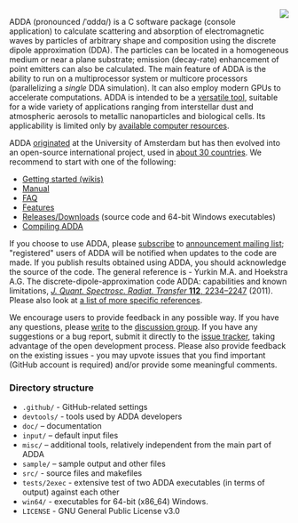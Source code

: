 <img src='https://raw.githubusercontent.com/wiki/adda-team/adda/img/adda.svg?sanitize=true' align='right'>

ADDA (pronounced /ˈɑddɑ/) is a C software package (console application) to calculate scattering and absorption of electromagnetic waves by particles of arbitrary shape and composition using the discrete dipole approximation (DDA). The particles can be located in a homogeneous medium or near a plane substrate; emission (decay-rate) enhancement of point emitters can also be calculated. The main feature of ADDA is the ability to run on a multiprocessor system or multicore processors (parallelizing a _single_ DDA simulation). It can also employ modern GPUs to accelerate computations. ADDA is intended to be a [versatile tool](https://github.com/adda-team/adda/wiki/Features), suitable for a wide variety of applications ranging from interstellar dust and atmospheric aerosols to metallic nanoparticles and biological cells. Its applicability is limited only by [available computer resources](https://github.com/adda-team/adda/wiki/LargestSimulations).

ADDA [originated](https://github.com/adda-team/adda/wiki/EarlyHistory) at the University of Amsterdam but has then evolved into an open-source international project, used in [about 30 countries](https://github.com/adda-team/adda/wiki/Publications). We recommend to start with one of the following:
* [Getting started (wikis)](https://github.com/adda-team/adda/wiki)
* [Manual](doc/manual.pdf)
* [FAQ](https://github.com/adda-team/adda/wiki/FAQ)
* [Features](https://github.com/adda-team/adda/wiki/Features)
* [Releases/Downloads](https://github.com/adda-team/adda/releases) (source code and 64-bit Windows executables)
* [Compiling ADDA](https://github.com/adda-team/adda/wiki/CompilingADDA)

If you choose to use ADDA, please [subscribe](mailto:adda-announce+subscribe@googlegroups.com) to [announcement mailing list](http://groups.google.com/group/adda-announce); "registered" users of ADDA will be notified when updates to the code are made. If you publish results obtained using ADDA, you should acknowledge the source of the code. The general reference is - Yurkin M.A. and Hoekstra A.G. The discrete-dipole-approximation code ADDA: capabilities and known limitations, [_J. Quant. Spectrosc. Radiat. Transfer_ **112**, 2234–2247](http://doi.org/10.1016/j.jqsrt.2011.01.031) (2011).
Please also look at [a list of more specific references](https://github.com/adda-team/adda/wiki/References).

We encourage users to provide feedback in any possible way. If you have any questions, please [write](mailto:adda-discuss@googlegroups.com) to the [discussion group](http://groups.google.com/group/adda-discuss). If you have any suggestions or a bug report, submit it directly to the [issue tracker](https://github.com/adda-team/adda/issues), taking advantage of the open development process. Please also provide feedback on the existing issues - you may upvote issues that you find important (GitHub account is required) and/or provide some meaningful comments.

### Directory structure

* `.github/` - GitHub-related settings
* `devtools/` - tools used by ADDA developers
* `doc/` – documentation
* `input/` – default input files
* `misc/` – additional tools, relatively independent from the main part of ADDA
* `sample/` – sample output and other files
* `src/` - source files and makefiles
* `tests/2exec` - extensive test of two ADDA executables (in terms of output) against each other
* `win64/` - executables for 64-bit (x86\_64) Windows.
* `LICENSE` - GNU General Public License v3.0
